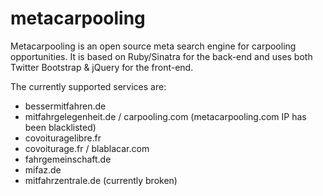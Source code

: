 metacarpooling
==============

Metacarpooling is an open source meta search engine for carpooling opportunities.
It is based on Ruby/Sinatra for the back-end and uses both Twitter Bootstrap & jQuery for the front-end.

The currently supported services are:

- bessermitfahren.de
- mitfahrgelegenheit.de / carpooling.com (metacarpooling.com IP has been blacklisted)
- covoituragelibre.fr
- covoiturage.fr / blablacar.com
- fahrgemeinschaft.de
- mifaz.de
- mitfahrzentrale.de (currently broken)

